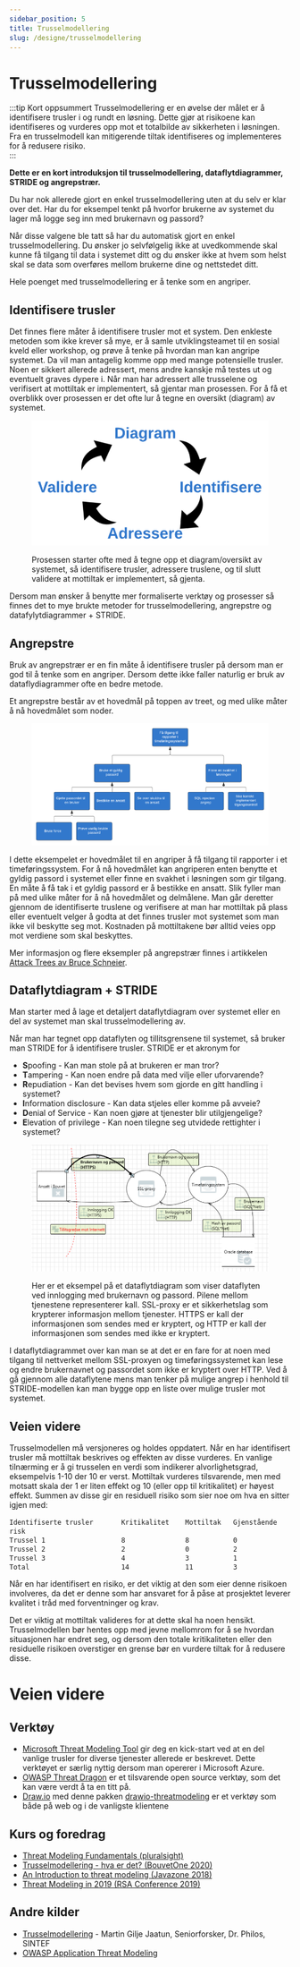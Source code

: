 ```yaml
---
sidebar_position: 5
title: Trusselmodellering
slug: /designe/trusselmodellering
---
```

# Trusselmodellering
:::tip Kort oppsummert
Trusselmodellering er en øvelse der målet er å identifisere trusler i og rundt en løsning. Dette gjør at risikoene  kan identifiseres og vurderes opp mot et totalbilde av sikkerheten i løsningen. Fra en trusselmodell kan mitigerende tiltak identifiseres og implementeres for å redusere risiko.  
:::

__Dette er en kort introduksjon til trusselmodellering, dataflytdiagrammer, STRIDE og angrepstrær.__

Du har nok allerede gjort en enkel trusselmodellering uten at du selv er klar over det. Har du for eksempel tenkt på hvorfor brukerne av systemet du lager må logge seg inn med brukernavn og passord?

Når disse valgene ble tatt så har du automatisk gjort en enkel trusselmodellering. Du ønsker jo selvfølgelig ikke at uvedkommende skal kunne få tilgang til data i systemet ditt og du ønsker ikke at hvem som helst skal se data som overføres mellom brukerne dine og nettstedet ditt.

Hele poenget med trusselmodellering er å tenke som en angriper. 

## Identifisere trusler

Det finnes flere måter å identifisere trusler mot et system. Den enkleste metoden som ikke krever så mye, er å samle utviklingsteamet til en sosial kveld eller workshop, og prøve å tenke på hvordan man kan angripe systemet. Da vil man antagelig komme opp med mange potensielle trusler. Noen er sikkert allerede adressert, mens andre kanskje må testes ut og eventuelt graves dypere i. Når man har adressert alle trusselene og verifisert at mottiltak er implementert, så gjentar man prosessen. For å få et overblikk over prosessen er det ofte lur å tegne en oversikt (diagram) av systemet.

<figure>

![](trusselmodellering.png)

<figcaption>Prosessen starter ofte med å tegne opp et diagram/oversikt av systemet, så identifisere trusler, adressere truslene, og til slutt validere at mottiltak er implementert, så gjenta.</figcaption>
</figure>

Dersom man ønsker å benytte mer formaliserte verktøy og prosesser så finnes det to mye brukte metoder for trusselmodellering, angrepstre og datafylytdiagrammer + STRIDE.

## Angrepstre

Bruk av angrepstrær er en fin måte å identifisere trusler på dersom man er god til å tenke som en angriper. Dersom dette ikke faller naturlig er bruk av dataflydiagrammer ofte en bedre metode.

Et angrepstre består av et hovedmål på toppen av treet, og med ulike måter å nå hovedmålet som noder.

<figure>

![](angrepstre.png)

</figure>

I dette eksempelet er hovedmålet til en angriper å få tilgang til rapporter i et timeføringssystem. For å nå hovedmålet kan angriperen enten benytte et gyldig passord i systemet eller finne en svakhet i løsningen som gir tilgang. En måte å få tak i et gyldig passord er å bestikke en ansatt. Slik fyller man på med ulike måter for å nå hovedmålet og delmålene. Man går deretter gjennom de identifiserte truslene og verifisere at man har mottiltak på plass eller eventuelt velger å godta at det finnes trusler mot systemet som man ikke vil beskytte seg mot. Kostnaden på mottiltakene bør alltid veies opp mot verdiene som skal beskyttes.

Mer informasjon og flere eksempler på angrepstrær finnes i artikkelen [Attack Trees av Bruce Schneier](https://www.schneier.com/academic/archives/1999/12/attack_trees.html).

## Dataflytdiagram + STRIDE

Man starter med å lage et detaljert dataflytdiagram over systemet eller en del av systemet man skal trusselmodellering av.

Når man har tegnet opp dataflyten og tillitsgrensene til systemet, så bruker man STRIDE for å identifisere trusler. STRIDE er et akronym for
- **S**poofing - Kan man stole på at brukeren er man tror?
- **T**ampering - Kan noen endre på data med vilje eller uforvarende?
- **R**epudiation - Kan det bevises hvem som gjorde en gitt handling i systemet?
- **I**nformation disclosure - Kan data stjeles eller komme på avveie?
- **D**enial of Service - Kan noen gjøre at tjenester blir utilgjengelige?
- **E**levation of privilege - Kan noen tilegne seg utvidede rettighter i systemet?

<figure>

![](trusselflytdiagram.png)

<figcaption>Her er et eksempel på et dataflytdiagram som viser dataflyten ved innlogging med brukernavn og passord. Pilene mellom tjenestene representerer kall. SSL-proxy er et sikkerhetslag som krypterer informasjon mellom tjenester. HTTPS er kall der informasjonen som sendes med er kryptert, og HTTP er kall der informasjonen som sendes med ikke er kryptert.</figcaption>
</figure>

I dataflytdiagrammet over kan man se at det er en fare for at noen med tilgang til nettverket mellom SSL-proxyen og timeføringssystemet kan lese og endre brukernavnet og passordet som ikke er kryptert over HTTP. Ved å gå gjennom alle dataflytene mens man tenker på mulige angrep i henhold til STRIDE-modellen kan man bygge opp en liste over mulige trusler mot systemet.

## Veien videre

Trusselmodellen må versjoneres og holdes oppdatert. Når en har identifisert trusler må mottiltak beskrives og effekten av disse vurderes. En vanlige tilnærming er å gi trusselen en verdi som indikerer alvorlighetsgrad, eksempelvis 1-10 der 10 er verst. Mottiltak vurderes tilsvarende, men med motsatt skala der 1 er liten effekt og 10 (eller opp til kritikalitet) er høyest effekt. Summen av disse gir en residuell risiko som sier noe om hva en sitter igjen med: 
```
Identifiserte trusler       Kritikalitet    Mottiltak   Gjenstående risk
Trussel 1                   8               8           0
Trussel 2                   2               0           2
Trussel 3                   4               3           1
Total                       14              11          3
```

Når en har identifisert en risiko, er det viktig at den som eier denne risikoen involveres, da det er denne som har ansvaret for å påse at prosjektet leverer kvalitet i tråd med forventninger og krav.
  
Det er viktig at mottiltak valideres for at dette skal ha noen hensikt. Trusselmodellen bør hentes opp med jevne mellomrom for å se hvordan situasjonen har endret seg, og dersom den totale kritikaliteten eller den residuelle risikoen overstiger en grense bør en vurdere tiltak for å redusere disse. 

# Veien videre
## Verktøy

- [Microsoft Threat Modeling Tool](https://docs.microsoft.com/en-us/azure/security/develop/threat-modeling-tool) gir deg en kick-start ved at en del vanlige trusler for diverse tjenester allerede er beskrevet. Dette verktøyet er særlig nyttig dersom man opererer i Microsoft Azure.
- [OWASP Threat Dragon](https://www.owasp.org/index.php/OWASP_Threat_Dragon) er et tilsvarende open source verktøy, som det kan være verdt å ta en titt på.
- [Draw.io](https://draw.io) med denne pakken [drawio-threatmodeling](https://github.com/michenriksen/drawio-threatmodeling) er et verktøy som både på web og i de vanligste klientene

## Kurs og foredrag

- [Threat Modeling Fundamentals (pluralsight)](https://app.pluralsight.com/library/courses/threat-modeling-fundamentals/)
- [Trusselmodellering - hva er det? (BouvetOne 2020)](https://web.microsoftstream.com/video/fda76058-2cf6-4eda-91e2-56aea56d0628)
- [An Introduction to threat modeling (Javazone 2018)](https://vimeo.com/234010802)
- [Threat Modeling in 2019 (RSA Conference 2019)](https://www.youtube.com/watch?v=ZoxHIpzaZ6U)

## Andre kilder

- [Trusselmodellering](https://infosec.sintef.no/informasjonssikkerhet/2018/06/trusselmodellering/) - Martin Gilje Jaatun, Seniorforsker, Dr. Philos, SINTEF
- [OWASP Application Threat Modeling](https://www.owasp.org/index.php/Application_Threat_Modeling)
